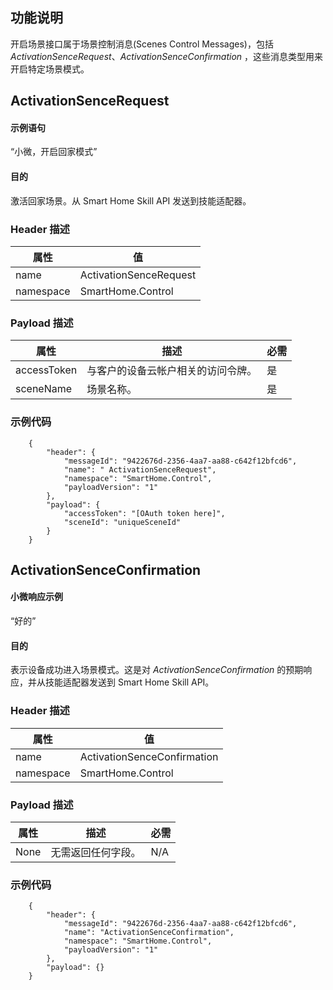 ## 功能说明
开启场景接口属于场景控制消息(Scenes Control Messages)，包括 *ActivationSenceRequest*、*ActivationSenceConfirmation* ，这些消息类型用来开启特定场景模式。
## ActivationSenceRequest
#### 示例语句
“小微，开启回家模式”
#### 目的
激活回家场景。从 Smart Home Skill API 发送到技能适配器。

### Header 描述
| 属性 | 值 |
| --- | --- |
| name | ActivationSenceRequest |
| namespace | SmartHome.Control |

### Payload 描述
| 属性 | 描述 | 必需 |
| --- | --- | --- |
| accessToken | 与客户的设备云帐户相关的访问令牌。| 是 |
| sceneName | 场景名称。| 是 |

### 示例代码
```
    {
        "header": {
            "messageId": "9422676d-2356-4aa7-aa88-c642f12bfcd6",
            "name": " ActivationSenceRequest",
            "namespace": "SmartHome.Control",
            "payloadVersion": "1"
        },
        "payload": {
            "accessToken": "[OAuth token here]",
            "sceneId": "uniqueSceneId"
        }
    }
```

## ActivationSenceConfirmation
#### 小微响应示例
“好的”
#### 目的
表示设备成功进入场景模式。这是对 *ActivationSenceConfirmation* 的预期响应，并从技能适配器发送到 Smart Home Skill API。

### Header 描述
| 属性 | 值 |
| --- | --- |
| name | ActivationSenceConfirmation |
| namespace | SmartHome.Control |

### Payload 描述

| 属性 | 描述 | 必需 |
| --- | --- | --- |
| None | 无需返回任何字段。| N/A |

### 示例代码
```
    {
        "header": {
            "messageId": "9422676d-2356-4aa7-aa88-c642f12bfcd6",
            "name": "ActivationSenceConfirmation",
            "namespace": "SmartHome.Control",
            "payloadVersion": "1"
        },
        "payload": {}
    }
```

